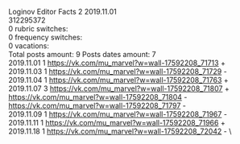 Loginov	Editor Facts 2 2019.11.01\
312295372\
0 rubric switches:\
0 frequency switches:\
0 vacations:\
Total posts amount: 9	Posts dates amount: 7\
2019.11.01 1 https://vk.com/mu_marvel?w=wall-17592208_71713 + \
2019.11.03 1 https://vk.com/mu_marvel?w=wall-17592208_71729 - \
2019.11.04 1 https://vk.com/mu_marvel?w=wall-17592208_71763 + \
2019.11.07 3 https://vk.com/mu_marvel?w=wall-17592208_71807 + https://vk.com/mu_marvel?w=wall-17592208_71804 - https://vk.com/mu_marvel?w=wall-17592208_71797 - \
2019.11.09 1 https://vk.com/mu_marvel?w=wall-17592208_71967 - \
2019.11.11 1 https://vk.com/mu_marvel?w=wall-17592208_71966 + \
2019.11.18 1 https://vk.com/mu_marvel?w=wall-17592208_72042 - \
